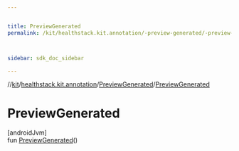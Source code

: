 ```yaml
---


title: PreviewGenerated
permalink: /kit/healthstack.kit.annotation/-preview-generated/-preview-generated.html



sidebar: sdk_doc_sidebar

---
```



//[kit](/kit.html)/[healthstack.kit.annotation](../index.html)/[PreviewGenerated](index.html)/[PreviewGenerated](-preview-generated.html)



# PreviewGenerated



[androidJvm]\
fun [PreviewGenerated](-preview-generated.html)()






